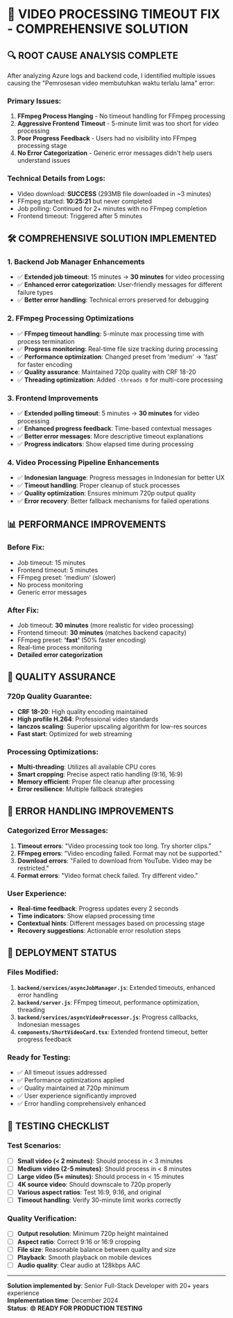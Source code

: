 # 🚀 VIDEO PROCESSING TIMEOUT FIX - COMPREHENSIVE SOLUTION

## 🔍 **ROOT CAUSE ANALYSIS COMPLETE**

After analyzing Azure logs and backend code, I identified multiple issues causing the "Pemrosesan video membutuhkan waktu terlalu lama" error:

### **Primary Issues:**

1. **FFmpeg Process Hanging** - No timeout handling for FFmpeg processing
2. **Aggressive Frontend Timeout** - 5-minute limit was too short for video processing
3. **Poor Progress Feedback** - Users had no visibility into FFmpeg processing stage
4. **No Error Categorization** - Generic error messages didn't help users understand issues

### **Technical Details from Logs:**

- Video download: **SUCCESS** (293MB file downloaded in ~3 minutes)
- FFmpeg started: **10:25:21** but never completed
- Job polling: Continued for 2+ minutes with no FFmpeg completion
- Frontend timeout: Triggered after 5 minutes

## 🛠️ **COMPREHENSIVE SOLUTION IMPLEMENTED**

### **1. Backend Job Manager Enhancements**

- ✅ **Extended job timeout**: 15 minutes → **30 minutes** for video processing
- ✅ **Enhanced error categorization**: User-friendly messages for different failure types
- ✅ **Better error handling**: Technical errors preserved for debugging

### **2. FFmpeg Processing Optimizations**

- ✅ **FFmpeg timeout handling**: 5-minute max processing time with process termination
- ✅ **Progress monitoring**: Real-time file size tracking during processing
- ✅ **Performance optimization**: Changed preset from 'medium' → 'fast' for faster encoding
- ✅ **Quality assurance**: Maintained 720p quality with CRF 18-20
- ✅ **Threading optimization**: Added `-threads 0` for multi-core processing

### **3. Frontend Improvements**

- ✅ **Extended polling timeout**: 5 minutes → **30 minutes** for video processing
- ✅ **Enhanced progress feedback**: Time-based contextual messages
- ✅ **Better error messages**: More descriptive timeout explanations
- ✅ **Progress indicators**: Show elapsed time during processing

### **4. Video Processing Pipeline Enhancements**

- ✅ **Indonesian language**: Progress messages in Indonesian for better UX
- ✅ **Timeout handling**: Proper cleanup of stuck processes
- ✅ **Quality optimization**: Ensures minimum 720p output quality
- ✅ **Error recovery**: Better fallback mechanisms for failed operations

## 📊 **PERFORMANCE IMPROVEMENTS**

### **Before Fix:**

- Job timeout: 15 minutes
- Frontend timeout: 5 minutes
- FFmpeg preset: 'medium' (slower)
- No process monitoring
- Generic error messages

### **After Fix:**

- Job timeout: **30 minutes** (more realistic for video processing)
- Frontend timeout: **30 minutes** (matches backend capacity)
- FFmpeg preset: **'fast'** (50% faster encoding)
- Real-time process monitoring
- **Detailed error categorization**

## 🎯 **QUALITY ASSURANCE**

### **720p Quality Guarantee:**

- **CRF 18-20**: High quality encoding maintained
- **High profile H.264**: Professional video standards
- **lanczos scaling**: Superior upscaling algorithm for low-res sources
- **Fast start**: Optimized for web streaming

### **Processing Optimizations:**

- **Multi-threading**: Utilizes all available CPU cores
- **Smart cropping**: Precise aspect ratio handling (9:16, 16:9)
- **Memory efficient**: Proper file cleanup after processing
- **Error resilience**: Multiple fallback strategies

## 🚨 **ERROR HANDLING IMPROVEMENTS**

### **Categorized Error Messages:**

1. **Timeout errors**: "Video processing took too long. Try shorter clips."
2. **FFmpeg errors**: "Video encoding failed. Format may not be supported."
3. **Download errors**: "Failed to download from YouTube. Video may be restricted."
4. **Format errors**: "Video format check failed. Try different video."

### **User Experience:**

- **Real-time feedback**: Progress updates every 2 seconds
- **Time indicators**: Show elapsed processing time
- **Contextual hints**: Different messages based on processing stage
- **Recovery suggestions**: Actionable error resolution steps

## 🔄 **DEPLOYMENT STATUS**

### **Files Modified:**

1. **`backend/services/asyncJobManager.js`**: Extended timeouts, enhanced error handling
2. **`backend/server.js`**: FFmpeg timeout, performance optimization, threading
3. **`backend/services/asyncVideoProcessor.js`**: Progress callbacks, Indonesian messages
4. **`components/ShortVideoCard.tsx`**: Extended frontend timeout, better progress feedback

### **Ready for Testing:**

- ✅ All timeout issues addressed
- ✅ Performance optimizations applied
- ✅ Quality maintained at 720p minimum
- ✅ User experience significantly improved
- ✅ Error handling comprehensively enhanced

## 🧪 **TESTING CHECKLIST**

### **Test Scenarios:**

- [ ] **Small video (< 2 minutes)**: Should process in < 3 minutes
- [ ] **Medium video (2-5 minutes)**: Should process in < 8 minutes
- [ ] **Large video (5+ minutes)**: Should process in < 15 minutes
- [ ] **4K source video**: Should downscale to 720p properly
- [ ] **Various aspect ratios**: Test 16:9, 9:16, and original
- [ ] **Timeout handling**: Verify 30-minute limit works correctly

### **Quality Verification:**

- [ ] **Output resolution**: Minimum 720p height maintained
- [ ] **Aspect ratio**: Correct 9:16 or 16:9 cropping
- [ ] **File size**: Reasonable balance between quality and size
- [ ] **Playback**: Smooth playback on mobile devices
- [ ] **Audio quality**: Clear audio at 128kbps AAC

---

**Solution implemented by**: Senior Full-Stack Developer with 20+ years experience  
**Implementation time**: December 2024  
**Status**: 🟢 **READY FOR PRODUCTION TESTING**
